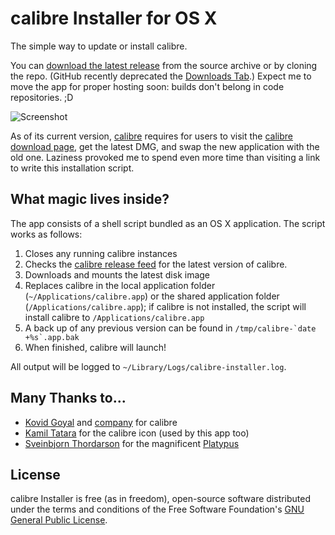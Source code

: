 # calibre Installer for OS X

The simple way to update or install calibre.

You can [download the latest release](https://github.com/fny/calibre-Installer/archive/master.zip)
from the source archive or by cloning the repo. (GitHub recently deprecated the
[Downloads Tab](https://github.com/blog/1302-goodbye-uploads).) Expect me to
move the app for proper hosting soon: builds don't belong in code repositories. ;D

![Screenshot](https://raw.github.com/fny/calibre-Installer/master/Screenshot.png "calibre Installer in action!")

As of its current version, [calibre](http://calibre-ebook.com/) requires for
users to visit the [calibre download page](http://calibre-ebook.com/download),
get the latest DMG, and swap the new application with the old one. Laziness
provoked me to spend even more time than visiting a link to write this
installation script.

## What magic lives inside?

The app consists of a shell script bundled as an OS X application. The script
works as follows:

 1. Closes any running calibre instances
 2. Checks the
 [calibre release feed](http://code.google.com/feeds/p/calibre-ebook/downloads/basic)
 for the latest version of calibre.
 3. Downloads and mounts the latest disk image
 4. Replaces calibre in the local application folder
 (`~/Applications/calibre.app`) or the shared application folder
 (`/Applications/calibre.app`); if calibre is not installed, the script will
 install calibre to `/Applications/calibre.app`
 5. A back up of any previous version can be found in
 ``/tmp/calibre-`date +%s`.app.bak``
 6. When finished, calibre will launch!

All output will be logged to `~/Library/Logs/calibre-installer.log`.

## Many Thanks to...

 - [Kovid Goyal](http://kovidgoyal.net/) and [company](http://calibre-ebook.com/about#contributors) for calibre
 - [Kamil Tatara](http://www.flickr.com/photos/cakeshop_pl/5987792062/) for the calibre icon (used by this app too)
 - [Sveinbjorn Thordarson](https://github.com/sveinbjornt)
   for the magnificent [Platypus](https://github.com/sveinbjornt/Platypus)

## License

calibre Installer is free (as in freedom), open-source software distributed
under the terms and conditions of the Free Software Foundation's
[GNU General Public License](http://www.gnu.org/licenses/gpl.html).
